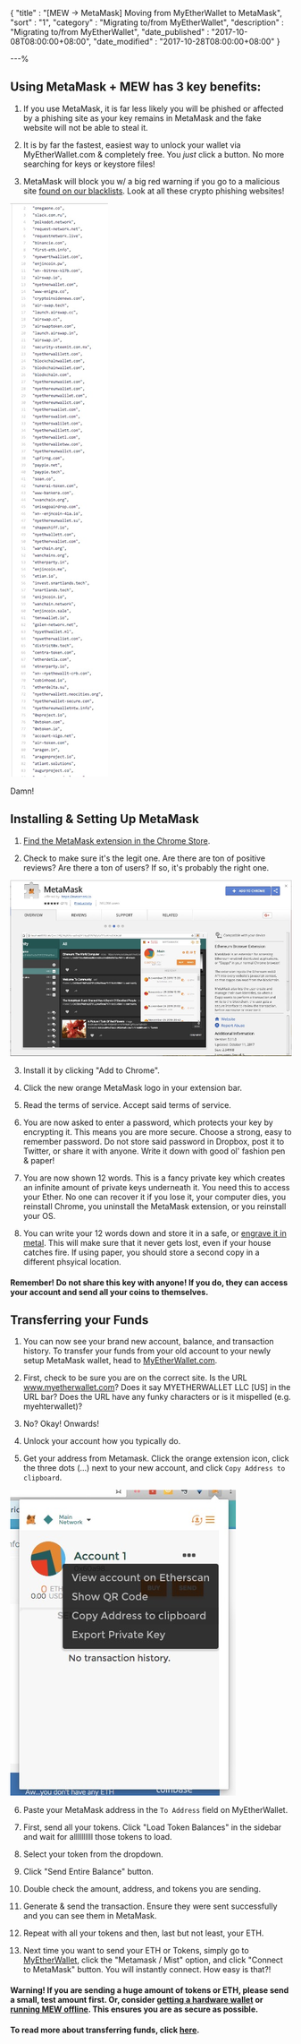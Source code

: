{
"title"       : "[MEW -> MetaMask] Moving from MyEtherWallet to MetaMask",
"sort"        : "1",
"category"    : "Migrating to/from MyEtherWallet",
"description" : "Migrating to/from MyEtherWallet",
"date_published" : "2017-10-08T08:00:00+08:00",
"date_modified"  : "2017-10-28T08:00:00+08:00"
}

---%

## Using MetaMask + MEW has 3 key benefits:

1. If you use MetaMask, it is far less likely you will be phished or affected by a phishing site as your key remains in MetaMask and the fake website will not be able to steal it.

2. It is by far the fastest, easiest way to unlock your wallet via MyEtherWallet.com & completely free. You *just* click a button. No more searching for keys or keystore files!

3. MetaMask will block you w/ a big red warning if you go to a malicious site [found on our blacklists](https://github.com/409H/EtherAddressLookup/blob/master/blacklists/domains.json). Look at all these crypto phishing websites!

![](../../images/moving-from-private-key-to-metamask_03.jpg)

Damn!

## Installing & Setting Up MetaMask

1. [Find the MetaMask extension in the Chrome Store](https://chrome.google.com/webstore/detail/metamask/nkbihfbeogaeaoehlefnkodbefgpgknn).

2. Check to make sure it's the legit one. Are there are ton of positive reviews? Are there a ton of users? If so, it's probably the right one.

![](../../images/moving-from-private-key-to-metamask_01.jpg)

3. Install it by clicking "Add to Chrome".

4. Click the new orange MetaMask logo in your extension bar.

5. Read the terms of service. Accept said terms of service.

6. You are now asked to enter a password, which protects your key by encrypting it. This means you are more secure. Choose a strong, easy to remember password. Do not store said password in Dropbox, post it to Twitter, or share it with anyone. Write it down with good ol' fashion pen & paper!

7. You are now shown 12 words. This is a fancy private key which creates an infinite amount of private keys underneath it. You need this to access your Ether. No one can recover it if you lose it, your computer dies, you reinstall Chrome, you uninstall the MetaMask extension, or you reinstall your OS.

8. You can write your 12 words down and store it in a safe, or [engrave it in metal](https://cryptosteel.com/). This will make sure that it never gets lost, even if your house catches fire. If using paper, you should store a second copy in a different phsyical location.

#### Remember! Do not share this key with anyone! If you do, they can access your account and send all your coins to themselves.


## Transferring your Funds

1. You can now see your brand new account, balance, and transaction history. To transfer your funds from your old account to your newly setup MetaMask wallet, head to [MyEtherWallet.com](https://www.myetherwallet.com/#send-transaction).

2. First, check to be sure you are on the correct site. Is the URL www.myetherwallet.com? Does it say MYETHERWALLET LLC [US] in the URL bar? Does the URL have any funky characters or is it mispelled (e.g. myehterwallet)?

3. No? Okay! Onwards!

4. Unlock your account how you typically do.

5. Get your address from Metamask. Click the orange extension icon, click the three dots (...) next to your new account, and click `Copy Address to clipboard`.

![](../../images/moving-from-private-key-to-metamask_02.jpg)

6. Paste your MetaMask address in the `To Address` field on MyEtherWallet.

7. First, send all your tokens. Click "Load Token Balances" in the sidebar and wait for allllllllll those tokens to load.

8. Select your token from the dropdown.

9. Click "Send Entire Balance" button.

10. Double check the amount, address, and tokens you are sending.

10. Generate & send the transaction. Ensure they were sent successfully and you can see them in MetaMask.

11. Repeat with all your tokens and then, last but not least, your ETH.

12. Next time you want to send your ETH or Tokens, simply go to [MyEtherWallet](https://www.myetherwallet.com/), click the "Metamask / Mist" option, and click "Connect to MetaMask" button. You will instantly connect. How easy is that?!

#### Warning! If you are sending a huge amount of tokens or ETH, please send a small, test amount first. Or, consider [getting a hardware wallet](https://myetherwallet.github.io/knowledge-base/hardware-wallets/hardware-wallet-recommendations.html) or [running MEW offline](https://myetherwallet.github.io/knowledge-base/offline/running-myetherwallet-locally.html). This ensures you are as secure as possible.

#### To read more about transferring funds, click [here](https://myetherwallet.github.io/knowledge-base/how-do-i-send-ether-from-one-wallet-to-another?from_search=true).


